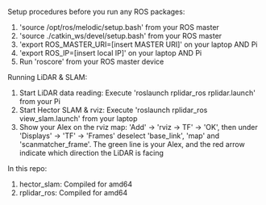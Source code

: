 Setup procedures before you run any ROS packages:

1) 'source /opt/ros/melodic/setup.bash' from your ROS master
2) 'source ./catkin_ws/devel/setup.bash' from your ROS master
3) 'export ROS_MASTER_URI=[insert MASTER URI]' on your laptop AND Pi
4) 'export ROS_IP=[insert local IP]' on your laptop AND Pi
5) Run 'roscore' from your ROS master device

Running LiDAR & SLAM:
1) Start LiDAR data reading: Execute 'roslaunch rplidar_ros rplidar.launch' from your Pi
2) Start Hector SLAM & rviz: Execute 'roslaunch rplidar_ros view_slam.launch' from your laptop
3) Show your Alex on the rviz map: 'Add' -> 'rviz -> TF' -> 'OK', then under 'Displays' -> 'TF' -> 'Frames' deselect 'base_link', 'map' and 'scanmatcher_frame'. The green line is your Alex, and the red arrow indicate which direction the LiDAR is facing

In this repo:
1) hector_slam: Compiled for amd64
2) rplidar_ros: Compiled for amd64
